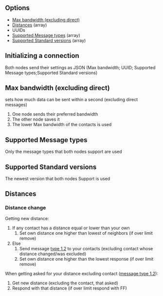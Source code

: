 ## Options
 - [Max bandwidth (excluding direct)](#max-bandwidth-excluding-direct)
 - [Distances](#distances) (array)
 - UUIDs
 - [Supported Message types](#supported-message-types) (array)
 - [Supported Standard versions](#supported-standard-versions) (array)
## Initializing a connection
Both nodes send their settings as JSON (Max bandwidth; UUID; Supported Message types;Supported Standard versions)
## Max bandwidth (excluding direct)
sets how much data can be sent within a second (excluding direct messages)
 1. One node sends their preferred bandwidth
 2. The other node saves it
 3. The lower Max bandwidth of the contacts is used
## Supported Message types
Only the message types that both nodes support are used
## Supported Standard versions
The newest version that both nodes Support is used
## Distances
### Distance change
Getting new distance:
 1. If any contact has a distance equal or lower than your own
    1. Set own distance one higher than lowest of neighbors (if over limit remove)
 2. Else
    1. Send message [type 1.2](Messages#distance-without-self-type-12) to your contacts (excluding contact whose distance changed/was excluded)
    2. Set own distance one higher than the lowest response (if over limit remove)

When getting asked for your distance excluding contact ([message type 1.2](Messages#distance-without-self-type-12)):
 1. Get new distance (excluding the contact, that asked)
 2. Respond with that distance (if over limit respond with FF)